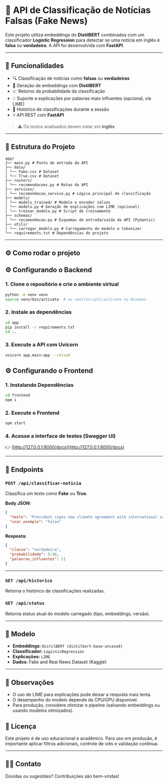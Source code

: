# 📰 API de Classificação de Notícias Falsas (Fake News)

Este projeto utiliza embeddings do **DistilBERT** combinados com um classificador **Logistic Regression** para detectar se uma notícia em inglês é **falsa** ou **verdadeira**. A API foi desenvolvida com **FastAPI**.

---

## 🚀 Funcionalidades

- 🔍 Classificação de notícias como **falsas** ou **verdadeiras**
- 🤖 Geração de embeddings com **DistilBERT**
- 📈 Retorno da probabilidade da classificação
- 💡 Suporte a explicações por palavras mais influentes (opcional, via LIME)
- 🧠 Histórico de classificações durante a sessão
- ⚡ API REST com **FastAPI**

> ⚠️ Os textos analisados devem estar em **inglês**

---

## 📁 Estrutura do Projeto

```
app/
├── main.py # Ponto de entrada da API
├── data/
│ └── Fake.csv # Dataset
│ └── True.csv # Dataset
├── routers/
│ └── recomendacoes.py # Rotas da API
├── services/
│ └── recomendacao_service.py # Lógica principal de classificação
├── models/
│ └── models_trained/ # Modelo e encoder salvos
│ └── modelo.py # Geração de explicações com LIME (opcional)
│ └── treinar_modelo.py # Script de treinamento
├── schemas/
│ └── recomendacao.py # Esquemas de entrada/saída da API (Pydantic)
├── utils/
│ └── carregar_modelo.py # Carregamento do modelo e tokenizer 
└── requirements.txt # Dependências do projeto
```

---

## ⚙️ Como rodar o projeto

## ⚙️ Configurando o Backend

### 1. Clone o repositório e crie o ambiente virtual

```bash
python -m venv venv
source venv/bin/activate  # ou venv\Scripts\activate no Windows
```

### 2. Instale as dependências

```bash
cd app
pip install -r requirements.txt
cd ..
```

### 3. Execute a API com Uvicorn

```bash
uvicorn app.main:app --reload
```

## ⚙️ Configurando o Frontend

### 1. Instalando Dependências

```bash
cd frontend
npm i
```

### 2. Execute o Frontend

```bash
npm start
```

### 4. Acesse a interface de testes (Swagger UI)

👉 [http://127.0.0.1:8000/docs](http://127.0.0.1:8000/docs)

---

## 📡 Endpoints

### `POST /api/classificar-noticia`
Classifica um texto como **Fake** ou **True**.

**Body JSON:**
```json
{
  "texto": "President signs new climate agreement with international support.",
  "usar_exemplo": "false"
}
```

**Resposta:**
```json
{
  "classe": "verdadeira",
  "probabilidade": 0.98,
  "palavras_influentes": []
}
```

---

### `GET /api/historico`
Retorna o histórico de classificações realizadas.

### `GET /api/status`
Retorna status atual do modelo carregado (tipo, embeddings, versão).

---

## 🧠 Modelo

- **Embeddings:** `DistilBERT (distilbert-base-uncased)`
- **Classificador:** `LogisticRegression`
- **Explicações:** `LIME`
- **Dados:** Fake and Real News Dataset (Kaggle)

---

## 📝 Observações
- O uso de LIME para explicações pode deixar a resposta mais lenta.
- O desempenho do modelo depende da CPU/GPU disponível.
- Para produção, considere otimizar o pipeline (salvando embeddings ou usando modelos otimizados).

## 📄 Licença

Este projeto é de uso educacional e acadêmico. Para uso em produção, é importante aplicar filtros adicionais, controle de viés e validação contínua.

---

## 🙋‍♂️ Contato

Dúvidas ou sugestões? Contribuições são bem-vindas!